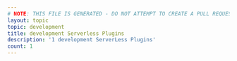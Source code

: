 ```yaml
---
# NOTE: THIS FILE IS GENERATED - DO NOT ATTEMPT TO CREATE A PULL REQUEST TO UPDATE THE DATA. 
layout: topic
topic: development
title: development Serverless Plugins
description: '1 development ServerLess Plugins'
count: 1
---
```

